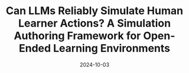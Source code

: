 ---
title: "Can LLMs Reliably Simulate Human Learner Actions? A Simulation Authoring Framework for Open-Ended Learning Environments"
collection: publications
permalink: /publication/llm-simulation-human-learner-actions
excerpt: 'This paper introduces Hyp-Mix, a novel simulation authoring framework that leverages GPT-4 Turbo to reliably simulate human learner behaviors in open-ended interactive learning environments. By addressing key limitations of current LLM-based simulation approaches, Hyp-Mix demonstrates calibrated and realistic learner actions, paving the way for more effective stress-testing and adaptation prototyping.'
date: 2024-10-03
year: 2024
order: 3
is_show: True
venue: 'arXiv preprint'
arxiv: 2410.02110
arxiv_url: https://www.arxiv.org/abs/2410.02110
project: https://github.com/msamogh/hypmix/  # Replace with actual project URL if available
teaser: './images/hypmix.png'  # Replace with actual image path if available
authors: <b>Amogh Mannekote</b>, Adam Davies, Jina Kang, Kristy Elizabeth Boyer
publication: arXiv preprint arXiv:2410.02110
---